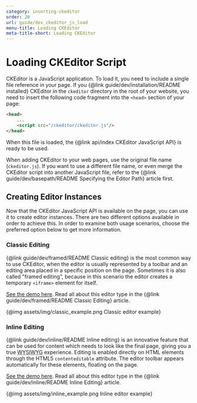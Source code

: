 ```yaml
---
category: inserting-ckeditor
order: 20
url: guide/dev_ckeditor_js_load
menu-title: Loading CKEditor
meta-title-short: Loading CKEditor
---
```

<!--
Copyright (c) 2003-2017, CKSource - Frederico Knabben. All rights reserved.
For licensing, see LICENSE.md.
-->

# Loading CKEditor Script

CKEditor is a JavaScript application. To load it, you need to include a single file reference in your page. If you {@link guide/dev/installation/README installed} CKEditor in the `ckeditor` directory in the root of your website, you need to insert the following code fragment into the `<head>` section of your page:

``` html
<head>
    ...
    <script src="/ckeditor/ckeditor.js"/>
</head>
```

When this file is loaded, the {@link api/index CKEditor JavaScript API} is ready to be used.

When adding CKEditor to your web pages, use the original file name (`ckeditor.js`). If you want to use a different file name, or even merge the CKEditor script into another JavaScript file, refer to the {@link guide/dev/basepath/README Specifying the Editor Path} article first.

## Creating Editor Instances

Now that the CKEditor JavaScript API is available on the page, you can use it to create editor instances. There are two different options available in order to achieve this. In order to examine both usage scenarios, choose the preferred option below to get more information.

### Classic Editing
{@link guide/dev/framed/README Classic editing} is the most common way to use CKEditor, when the editor is usually represented by a toolbar and an editing area placed in a specific position on the page. Sometimes it is also called "framed editing", because in this scenario the editor creates a temporary `<iframe>` element for itself.

[See the demo here](https://sdk.ckeditor.com/samples/classic.html). Read all about this editor type in the {@link guide/dev/framed/README Classic Editing} article.

{@img assets/img/classic_example.png Classic editor example}

### Inline Editing
{@link guide/dev/inline/README Inline editing} is an innovative feature that can be used for content which needs to look like the final page, giving you a true <abbr title="What You See Is What You Get">WYSIWYG</abbr> experience. Editing is enabled directly on HTML elements through the HTML5 `contenteditable` attribute. The editor toolbar appears automatically for these elements, floating on the page.

[See the demo here](https://sdk.ckeditor.com/samples/inline.html). Read all about this editor type in the {@link guide/dev/inline/README Inline Editing} article.

{@img assets/img/inline_example.png Inline editor example}
